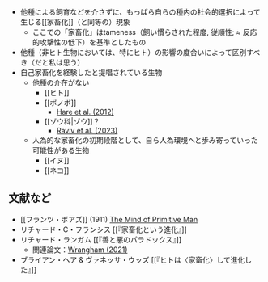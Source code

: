 - 他種による飼育などを介さずに、もっぱら自らの種内の社会的選択によって生じる[[家畜化]]（と同等の）現象
	- ここでの「家畜化」はtameness（飼い慣らされた程度, 従順性; ≈ 反応的攻撃性の低下）を基準としたもの
- 他種（非ヒト生物においては、特にヒト）の影響の度合いによって区別すべき（だと私は思う）
- 自己家畜化を経験したと提唱されている生物
  - 他種の介在がない
	- [[ヒト]]
	- [[ボノボ]]
      - [Hare et al. (2012)](https://doi.org/10.1016/j.anbehav.2011.12.007)
	- [[ゾウ科|ゾウ]]？
      - [Raviv et al. (2023)](https://doi.org/10.1073/pnas.2208607120)
  - 人為的な家畜化の初期段階として、自ら人為環境へと歩み寄っていった可能性がある生物
    - [[イヌ]]
    - [[ネコ]]

## 文献など

- [[フランツ・ボアズ]] (1911) [The Mind of Primitive Man](https://en.wikipedia.org/wiki/The_Mind_of_Primitive_Man#cite_ref-boas1911_1-0)
- リチャード・C・フランシス [[『家畜化という進化』]]
- リチャード・ランガム [[『善と悪のパラドックス』]]
	- 関連論文：[Wrangham (2021)](https://doi.org/10.1017/ehs.2021.20)
 - ブライアン・ヘア & ヴァネッサ・ウッズ [[『ヒトは〈家畜化〉して進化した』]]